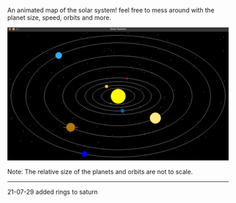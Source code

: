 An animated map of the solar system! feel free to mess around with the planet size, speed, orbits and more.

![alt text](https://github.com/Procedurally-Generated-Human/Pygame-Solar-System/blob/main/Screen%20Shot%202021-10-03%20at%202.22.33%20PM.png)

Note: The relative size of the planets and orbits are not to scale.

-----------------------

21-07-29 added rings to saturn
